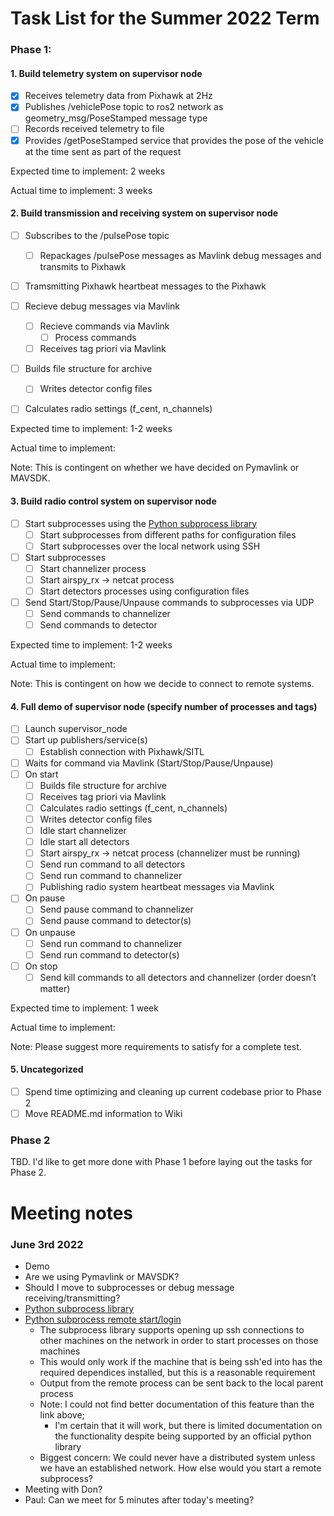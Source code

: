 # Task List for the Summer 2022 Term 

### Phase 1:

#### 1. Build telemetry system on supervisor node

- [x] Receives telemetry data from Pixhawk at 2Hz
- [x] Publishes /vehiclePose topic to ros2 network as geometry_msg/PoseStamped message type
- [ ] Records received telemetry to file
- [x] Provides /getPoseStamped service that provides the pose of the vehicle at the time sent as part of the request

Expected time to implement: 2 weeks

Actual time to implement: 3 weeks 

#### 2. Build transmission and receiving system on supervisor node

- [ ] Subscribes to the /pulsePose topic
  - [ ] Repackages /pulsePose messages as Mavlink debug messages and transmits to Pixhawk 

- [ ] Tramsmitting Pixhawk heartbeat messages to the Pixhawk

- [ ] Recieve debug messages via Mavlink 
  - [ ] Recieve commands via Mavlink 
    - [ ] Process commands 
  - [ ] Receives tag priori via Mavlink

- [ ] Builds file structure for archive
  - [ ] Writes detector config files

- [ ] Calculates radio settings (f_cent, n_channels)

Expected time to implement: 1-2 weeks 

Actual time to implement: 

Note: This is contingent on whether we have decided on Pymavlink or MAVSDK. 

#### 3. Build radio control system on supervisor node

- [ ] Start subprocesses using the [Python subprocess library](https://docs.python.org/3/library/subprocess.html) 
  - [ ] Start subprocesses from different paths for configuration files 
  - [ ] Start subprocesses over the local network using SSH 

- [ ] Start subprocesses 
  - [ ] Start channelizer process
  - [ ] Start airspy_rx -> netcat process 
  - [ ] Start detectors processes using configuration files

- [ ] Send Start/Stop/Pause/Unpause commands to subprocesses via UDP
  - [ ] Send commands to channelizer 
  - [ ] Send commands to detector 

Expected time to implement: 1-2 weeks 

Actual time to implement: 

Note: This is contingent on how we decide to connect to remote systems.  

#### 4. Full demo of supervisor node (specify number of processes and tags)

- [ ] Launch supervisor_node 
- [ ] Start up publishers/service(s)
  - [ ] Establish connection with Pixhawk/SITL
- [ ] Waits for command via Mavlink (Start/Stop/Pause/Unpause)
- [ ] On start
  - [ ] Builds file structure for archive
  - [ ] Receives tag priori via Mavlink
  - [ ] Calculates radio settings (f_cent, n_channels)
  - [ ] Writes detector config files
  - [ ] Idle start channelizer
  - [ ] Idle start all detectors
  - [ ] Start airspy_rx -> netcat process (channelizer must be running)
  - [ ] Send run command to all detectors 
  - [ ] Send run command to channelizer
  - [ ] Publishing radio system heartbeat messages via Mavlink
- [ ] On pause
  - [ ] Send pause command to channelizer
  - [ ] Send pause command to detector(s)
- [ ] On unpause
  - [ ] Send run command to channelizer
  - [ ] Send run command to detector(s)
- [ ] On stop
  - [ ] Send kill commands to all detectors and channelizer (order doesn’t matter)

Expected time to implement: 1 week

Actual time to implement: 

Note: Please suggest more requirements to satisfy for a complete test. 

#### 5. Uncategorized

- [ ] Spend time optimizing and cleaning up current codebase prior to Phase 2
- [ ] Move README.md information to Wiki 

### Phase 2

TBD. I'd like to get more done with Phase 1 before laying out the tasks for Phase 2. 

# Meeting notes 

### June 3rd 2022 

- Demo 
- Are we using Pymavlink or MAVSDK? 
- Should I move to subprocesses or debug message receiving/transmitting? 
- [Python subprocess library](https://docs.python.org/3/library/subprocess.html) 
- [Python subprocess remote start/login](https://programmer.group/experience-sharing-the-best-practice-of-remote-login-server-with-python.html)
  - The subprocess library supports opening up ssh connections to other machines on the network in order to start processes on those machines 
  - This would only work if the machine that is being ssh'ed into has the required dependices installed, but this is a reasonable requirement 
  - Output from the remote process can be sent back to the local parent process
  - Note: I could not find better documentation of this feature than the link above;
    - I'm certain that it will work, but there is limited documentation on the functionality despite being supported by an official python library 
  - Biggest concern: We could never have a distributed system unless we have an established network. How else would you start a remote subprocess? 
 - Meeting with Don? 
 - Paul: Can we meet for 5 minutes after today's meeting? 
